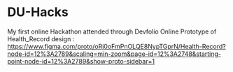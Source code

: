 # DU-Hacks
My first online Hackathon attended through Devfolio
Online Prototype of Health_Record design :
https://www.figma.com/proto/oRj0oFmPnOLQE8NypTGprN/Health-Record?node-id=12%3A2789&scaling=min-zoom&page-id=12%3A2748&starting-point-node-id=12%3A2789&show-proto-sidebar=1
